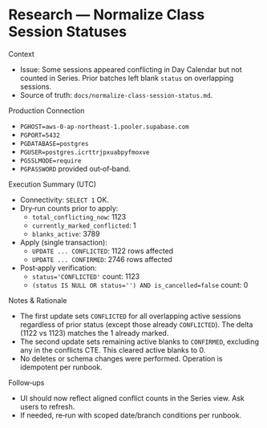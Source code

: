 # Research — Normalize Class Session Statuses

Context

- Issue: Some sessions appeared conflicting in Day Calendar but not counted in Series. Prior batches left blank `status` on overlapping sessions.
- Source of truth: `docs/normalize-class-session-status.md`.

Production Connection

- `PGHOST=aws-0-ap-northeast-1.pooler.supabase.com`
- `PGPORT=5432`
- `PGDATABASE=postgres`
- `PGUSER=postgres.icrttrjpxuabpyfmoxve`
- `PGSSLMODE=require`
- `PGPASSWORD` provided out‑of‑band.

Execution Summary (UTC)

- Connectivity: `SELECT 1` OK.
- Dry‑run counts prior to apply:
  - `total_conflicting_now`: 1123
  - `currently_marked_conflicted`: 1
  - `blanks_active`: 3789
- Apply (single transaction):
  - `UPDATE ... CONFLICTED`: 1122 rows affected
  - `UPDATE ... CONFIRMED`: 2746 rows affected
- Post‑apply verification:
  - `status='CONFLICTED'` count: 1123
  - `(status IS NULL OR status='') AND is_cancelled=false` count: 0

Notes & Rationale

- The first update sets `CONFLICTED` for all overlapping active sessions regardless of prior status (except those already `CONFLICTED`). The delta (1122 vs 1123) matches the 1 already marked.
- The second update sets remaining active blanks to `CONFIRMED`, excluding any in the conflicts CTE. This cleared active blanks to 0.
- No deletes or schema changes were performed. Operation is idempotent per runbook.

Follow‑ups

- UI should now reflect aligned conflict counts in the Series view. Ask users to refresh.
- If needed, re‑run with scoped date/branch conditions per runbook.
